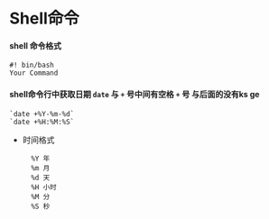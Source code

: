# Shell命令

#### shell 命令格式
	
	#! bin/bash
	Your Command

#### shell命令行中获取日期 `date` 与 `+` 号中间有空格 `+` 号 与后面的没有ks ge
	
	`date +%Y-%m-%d`
	`date +%H:%M:%S`
	
- 时间格式
	
		%Y 年
		%m 月
		%d 天
		%H 小时
		%M 分
		%S 秒
	


